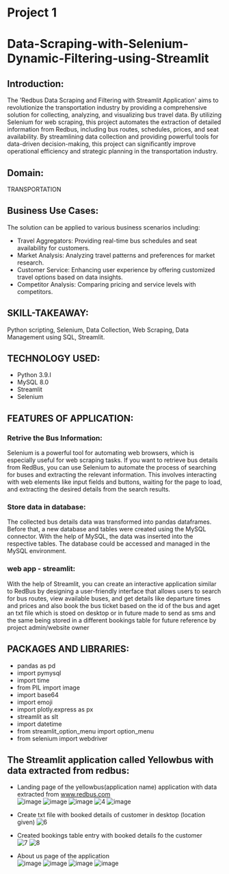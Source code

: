 # Project 1
# Data-Scraping-with-Selenium-Dynamic-Filtering-using-Streamlit

## Introduction:
The 'Redbus Data Scraping and Filtering with Streamlit Application' aims to revolutionize the transportation industry by providing a comprehensive solution for collecting, analyzing, and visualizing bus travel data. By utilizing Selenium for web scraping, this project automates the extraction of detailed information from Redbus, including bus routes, schedules, prices, and seat availability. By streamlining data collection and providing powerful tools for data-driven decision-making, this project can significantly improve operational efficiency and strategic planning in the transportation industry.

## Domain:
TRANSPORTATION

## Business Use Cases:
The solution can be applied to various business scenarios including:
*	Travel Aggregators: Providing real-time bus schedules and seat availability for customers.
*	Market Analysis: Analyzing travel patterns and preferences for market research.
*	Customer Service: Enhancing user experience by offering customized travel options based on data insights.
*	Competitor Analysis: Comparing pricing and service levels with competitors.

## SKILL-TAKEAWAY:
Python scripting, Selenium, Data Collection, Web Scraping, Data Management using SQL, Streamlit.

## TECHNOLOGY USED:
*	Python 3.9.I
*	MySQL 8.0
*	Streamlit
*	Selenium

## FEATURES OF APPLICATION:

### Retrive the Bus Information:
 Selenium is a powerful tool for automating web browsers, which is especially useful for web scraping tasks. If you want to retrieve bus details from RedBus, 
 you can use Selenium to automate the process of searching for buses and extracting the relevant information. This involves interacting with web elements 
 like input fields and buttons, waiting for the page to load, and extracting the desired details from the search results.
 
### Store data in database:
The collected bus details data was transformed into pandas dataframes. Before that, a new database and tables were created using the MySQL connector. With the help of MySQL, the data was inserted into the respective tables. The database could be accessed and managed in the MySQL environment.

### web app - streamlit:
With the help of Streamlit, you can create an interactive application similar to RedBus by designing a user-friendly interface that allows users to search for bus routes, view available buses, and get details like departure times and prices and also book the bus ticket based on the id of the bus and aget an txt file which is stoed on desktop or in future made to send as sms and the same being stored in a different bookings table for future reference by project admin/website owner

## PACKAGES AND LIBRARIES:
*	pandas as pd
*	import pymysql
*	import time
*	from PIL import image
*	import base64
*	import emoji
*	import plotly.express as px
*	streamlit as slt
*	import datetime
*	from streamlit_option_menu import option_menu
*	from selenium import webdriver 



## The Streamlit application called Yellowbus with data extracted from redbus:
*	Landing page of the yellowbus(application name) application with data extracted from www.redbus.com   
![image](https://github.com/user-attachments/assets/db015ddd-d273-4f5f-be39-6817d1c08726)
![image](https://github.com/user-attachments/assets/87d34089-bc75-40c0-9d74-219941a92746)
![image](https://github.com/user-attachments/assets/d90f6820-8e74-4a3a-89ec-47c08c1d836a)
![4](https://github.com/user-attachments/assets/161cca9e-81df-4dc1-a28f-ceeb31fde4ea)
![image](https://github.com/user-attachments/assets/2d5d0637-a8e0-4fda-9ce5-63ab672109b0)

*	Create txt file with booked details of customer in desktop (location given)
![6](https://github.com/user-attachments/assets/3bd1660b-0073-44c3-b66a-91f465036dc9)

*	Created bookings table entry with booked details fo the customer  
![7](https://github.com/user-attachments/assets/1a217bde-7251-4960-977e-cae6a0cb300e)
![8](https://github.com/user-attachments/assets/ddbbd371-d709-4ddc-a869-1215d3f1431b)

*	About us page of the application       
![image](https://github.com/user-attachments/assets/34bb4f67-8839-4d25-84cc-1d862ae0f1d5)
![image](https://github.com/user-attachments/assets/31a66ef7-4536-4916-9a82-b4a9598dfc83)
![image](https://github.com/user-attachments/assets/604a5361-5c49-41f9-83bc-53949de65746)
![image](https://github.com/user-attachments/assets/53c34c39-d96c-48d4-ae57-60966784a00a)




